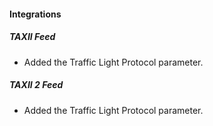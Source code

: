 
#### Integrations
##### TAXII Feed
- Added the Traffic Light Protocol parameter.
##### TAXII 2 Feed
- Added the Traffic Light Protocol parameter.
